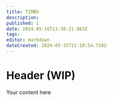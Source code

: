 ```yaml
---
title: TIMBO
description: 
published: 1
date: 2024-05-16T13:30:21.863Z
tags: 
editor: markdown
dateCreated: 2024-05-15T21:10:54.719Z
---
```


# Header (WIP)
Your content here